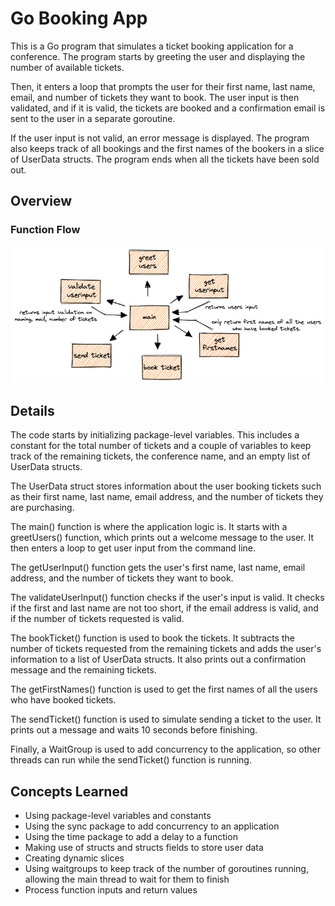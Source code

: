 # Go Booking App

This is a Go program that simulates a ticket booking application for a conference. The program starts by
greeting the user and displaying the number of available tickets.

Then, it enters a loop that prompts the user for their first name, last name, email, and number of tickets
they want to book. The user input is then validated, and if it is valid, the tickets are booked and a
confirmation email is sent to the user in a separate goroutine.

If the user input is not valid, an error message is displayed. The program also keeps track of all bookings
and the first names of the bookers in a slice of UserData structs. The program ends when all the tickets
have been sold out.

## Overview
### Function Flow

![Function Flow](/images/functionflow.png "function flow")

## Details

The code starts by initializing package-level variables. This includes a constant for the total number of tickets and a couple of variables to keep track of the remaining tickets, the conference name, and an empty list of
UserData structs.

The UserData struct stores information about the user booking tickets such as their first name, last name, email address, and the number of tickets they are purchasing.

The main() function is where the application logic is. It starts with a greetUsers() function, which prints out a welcome message to the user. It then enters a loop to get user input from the command line.

The getUserInput() function gets the user's first name, last name, email address, and the number of tickets they want to book.

The validateUserInput() function checks if the user's input is valid. It checks if the first and last name are not too short, if the email address is valid, and if the number of tickets requested is valid.

The bookTicket() function is used to book the tickets. It subtracts the number of tickets requested from the remaining tickets and adds the user's information to a list of UserData
structs. It also prints out a confirmation message and the remaining tickets.

The getFirstNames() function is used to get the first names of all the users who have booked tickets.

The sendTicket() function is used to simulate sending a ticket to the user. It prints out a message and waits 10 seconds before finishing.

Finally, a WaitGroup is used to add concurrency to the application, so other threads can run while the sendTicket() function is running.

## Concepts Learned

- Using package-level variables and constants
- Using the sync package to add concurrency to an application
- Using the time package to add a delay to a function
- Making use of structs and structs fields to store user data
- Creating dynamic slices
- Using waitgroups to keep track of the number of goroutines running, allowing the main thread to wait for them to finish
- Process function inputs and return values